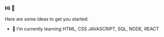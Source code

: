 ### Hi 👋


Here are some ideas to get you started:

- 🌱 I’m currently learning HTML, CSS JAVASCRIPT, SQL, NODE, REACT
